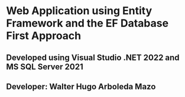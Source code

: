 # Web Application using Entity Framework and the EF Database First Approach
## Developed using Visual Studio .NET 2022 and MS SQL Server 2021
## Developer: Walter Hugo Arboleda Mazo
